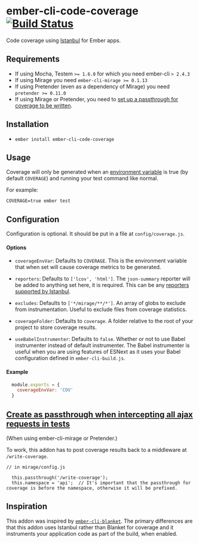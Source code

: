 # ember-cli-code-coverage [![Build Status](https://travis-ci.org/kategengler/ember-cli-code-coverage.svg?branch=master)](https://travis-ci.org/kategengler/ember-cli-code-coverage)

Code coverage using [Istanbul](https://github.com/gotwarlost/istanbul) for Ember apps.

## Requirements
* If using Mocha, Testem `>= 1.6.0` for which you need ember-cli `> 2.4.3`
* If using Mirage you need `ember-cli-mirage >= 0.1.13`
* If using Pretender (even as a dependency of Mirage) you need `pretender >= 0.11.0`
* If using Mirage or Pretender, you need to [set up a passthrough for coverage to be written](#create-a-passthrough). 


## Installation

* `ember install ember-cli-code-coverage`

## Usage

Coverage will only be generated when an [environment variable](https://en.wikipedia.org/wiki/Environment_variable) is true (by default `COVERAGE`) and running your test command like normal.

For example:

`COVERAGE=true ember test`

## Configuration

Configuration is optional. It should be put in a file at `config/coverage.js`. 

#### Options

- `coverageEnvVar`: Defaults to `COVERAGE`. This is the environment variable that when set will cause coverage metrics to be generated.

- `reporters`: Defaults to `['lcov', 'html']`. The `json-summary` reporter will be added to anything set here, it is required. This can be any [reporters supported by Istanbul](https://github.com/gotwarlost/istanbul/tree/master/lib/report).

- `excludes`: Defaults to `['*/mirage/**/*']`. An array of globs to exclude from instrumentation. Useful to exclude files from coverage statistics.

- `coverageFolder`: Defaults to `coverage`. A folder relative to the root of your project to store coverage results.

- `useBabelInstrumenter`: Defaults to `false`. Whether or not to use Babel instrumenter instead of default instrumenter. The Babel instrumenter is useful when you are using features of ESNext as it uses your Babel configuration defined in `ember-cli-build.js`.

#### Example
```js
  module.exports = {
    coverageEnvVar: 'COV'
  }
```

## [Create as passthrough when intercepting all ajax requests in tests](#create-a-passthrough)

(When using ember-cli-mirage or Pretender.)

To work, this addon has to post coverage results back to a middleware at `/write-coverage`.

```
// in mirage/config.js

  this.passthrough('/write-coverage');
  this.namespace = 'api';  // It's important that the passthrough for coverage is before the namespace, otherwise it will be prefixed.
```

## Inspiration

This addon was inspired by [`ember-cli-blanket`](https://github.com/sglanzer/ember-cli-blanket).
The primary differences are that this addon uses Istanbul rather than Blanket for coverage and it instruments your application code as part of the build, when enabled.
